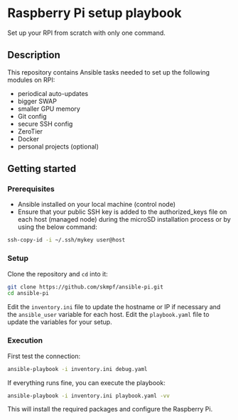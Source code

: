 # Raspberry Pi setup playbook

Set up your RPI from scratch with only one command.

## Description

This repository contains Ansible tasks needed to set up the following modules on RPI:

- periodical auto-updates
- bigger SWAP
- smaller GPU memory
- Git config
- secure SSH config
- ZeroTier
- Docker
- personal projects (optional)

## Getting started

### Prerequisites

- Ansible installed on your local machine (control node)
- Ensure that your public SSH key is added to the authorized_keys file on each host (managed node) during the microSD installation process or by using the below command:

```bash
ssh-copy-id -i ~/.ssh/mykey user@host
```

### Setup

Clone the repository and `cd` into it:

```bash
git clone https://github.com/skmpf/ansible-pi.git
cd ansible-pi
```

Edit the `inventory.ini` file to update the hostname or IP if necessary and the `ansible_user` variable for each host.
Edit the `playbook.yaml` file to update the variables for your setup.

### Execution

First test the connection:

```bash
ansible-playbook -i inventory.ini debug.yaml
```

If everything runs fine, you can execute the playbook:

```bash
ansible-playbook -i inventory.ini playbook.yaml -vv
```

This will install the required packages and configure the Raspberry Pi.
